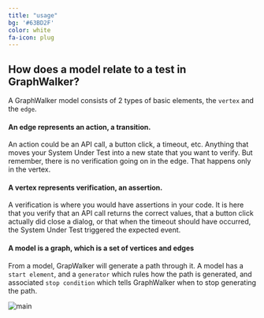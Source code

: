 ```yaml
---
title: "usage"
bg: '#63BD2F'
color: white
fa-icon: plug
---
```


## How does a model relate to a test in GraphWalker?

A GraphWalker model consists of 2 types of basic elements, the `vertex` and the `edge`.

#### **An edge represents an action, a transition.**<br>
An action could be an API call, a button click, a timeout, etc. Anything that moves your System Under Test into a new state that you want to verify. But remember, there is no verification going on in the edge. That happens only in the vertex.

#### **A vertex represents verification, an assertion.**<br>
A verification is where you would have assertions in your code. It is here that you verify that an API call returns the correct values, that a button click actually did close a dialog, or that when the timeout should have occurred, the System Under Test triggered the expected event.

#### **A model is a graph, which is a set of vertices and edges**<br>
From a model, GrapWalker will generate a path through it. A model has a `start element`, and a `generator` which rules how the path is generated, and associated `stop condition` which tells GraphWalker when to stop generating the path.

![main](/img/petClinicRun.gif)
